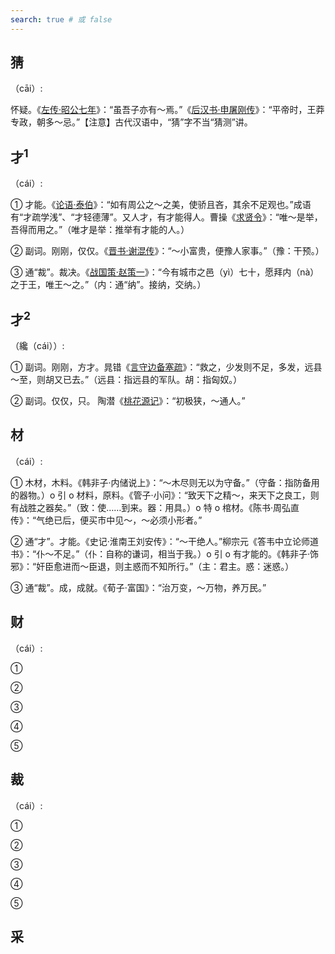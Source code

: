 ```yaml
---
search: true # 或 false
---
```


## 猜

（cāi）:

怀疑。《[左传·昭公七年](https://baike.baidu.com/item/%E5%B7%A6%E4%BC%A0/371757?fr=ge_ala)》：“虽吾子亦有～焉。”《[后汉书·申屠刚传](https://baike.baidu.com/item/%E5%90%8E%E6%B1%89%E4%B9%A6/1949780?fr=ge_ala)》：“平帝时，王莽专政，朝多～忌。”【注意】古代汉语中，“猜”字不当“猜测”讲。

## 才<sup>1</sup>

（cái）:

➀ 才能。《[论语·泰伯](https://baike.baidu.com/item/%E8%AE%BA%E8%AF%AD/372830)》：“如有周公之～之美，使骄且吝，其余不足观也。”成语有“才疏学浅”、“才轻德薄”。又人才，有才能得人。曹操《[求贤令](https://baike.baidu.com/item/%E6%B1%82%E8%B4%A4%E4%BB%A4/14893532?fr=ge_ala)》：“唯～是举，吾得而用之。”（唯才是举：推举有才能的人。）

➁ 副词。刚刚，仅仅。《[晋书·谢混传](https://baike.baidu.com/item/%E6%99%8B%E4%B9%A6/781568?fr=ge_ala)》：“～小富贵，便豫人家事。”（豫：干预。）

➂ 通“裁”。裁决。《[战国策·赵策一](https://baike.baidu.com/item/%E6%88%98%E5%9B%BD%E7%AD%96/2690)》：“今有城市之邑（yì）七十，愿拜内（nà）之于王，唯王～之。”（内：通“纳”。接纳，交纳。）

## 才<sup>2</sup>

（纔（cái））:

➀ 副词。刚刚，方才。晁错《[言守边备塞疏](https://baike.baidu.com/item/%E8%AE%BA%E5%AE%88%E8%BE%B9%E7%96%8F/6371381?fr=ge_ala#2)》：“救之，少发则不足，多发，远县～至，则胡又已去。”（远县：指远县的军队。胡：指匈奴。）

➁ 副词。仅仅，只。 陶潜《[桃花源记](https://baike.baidu.com/item/%E6%A1%83%E8%8A%B1%E6%BA%90%E8%AE%B0/105?fr=ge_ala)》：“初极狭，～通人。”

## 材

（cái）:

➀ 木材，木料。《韩非子·内储说上》：“～木尽则无以为守备。”（守备：指防备用的器物。）o 引 o 材料，原料。《管子·小问》：“致天下之精～，来天下之良工，则有战胜之器矣。”（致：使……到来。器：用具。）o 特 o 棺材。《陈书·周弘直传》：“气绝已后，便买市中见～，～必须小形者。”

➁ 通“才”。才能。《史记·淮南王刘安传》：“～干绝人。”柳宗元《答韦中立论师道书》：“仆～不足。”（仆：自称的谦词，相当于我。）o 引 o 有才能的。《韩非子·饰邪》：“奸臣愈进而～臣退，则主惑而不知所行。”（主：君主。惑：迷惑。）

➂ 通“裁”。成，成就。《荀子·富国》：“治万变，～万物，养万民。”

## 财

（cái）:

➀

➁

➂

➃

➄

## 裁

（cái）:

➀

➁

➂

➃

➄

## 采
